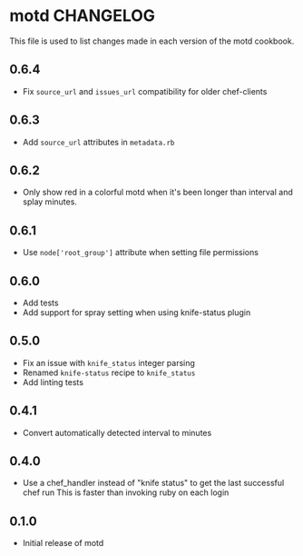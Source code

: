 motd CHANGELOG
=====================

This file is used to list changes made in each version of the motd cookbook.

0.6.4
-----

- Fix `source_url` and `issues_url` compatibility for older chef-clients

0.6.3
-----

- Add `source_url` attributes in `metadata.rb`

0.6.2
-----

- Only show red in a colorful motd when it's been longer than interval and splay minutes.

0.6.1
-----

- Use `node['root_group']` attribute when setting file permissions

0.6.0
-----

- Add tests
- Add support for spray setting when using knife-status plugin

0.5.0
-----

- Fix an issue with `knife_status` integer parsing
- Renamed `knife-status` recipe to `knife_status`
- Add linting tests

0.4.1
-----

- Convert automatically detected interval to minutes

0.4.0
-----

- Use a chef\_handler instead of "knife status" to get the last successful chef run
  This is faster than invoking ruby on each login

0.1.0
-----
- Initial release of motd
